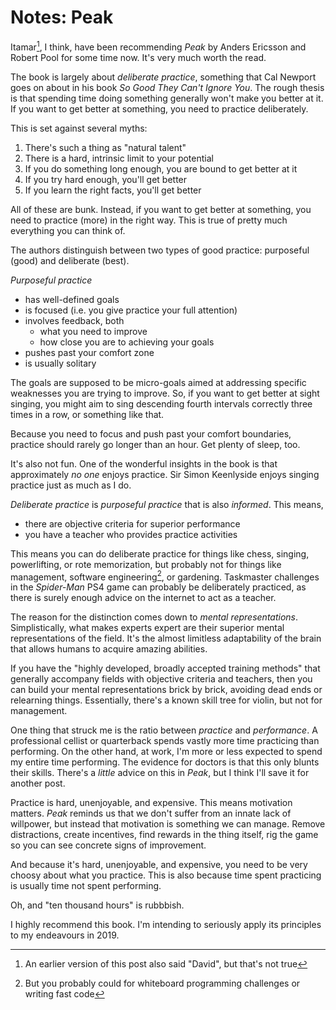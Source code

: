 # Notes: Peak

Itamar[^2], I think, have been recommending _Peak_ by Anders Ericsson
and Robert Pool for some time now. It's very much worth the read.

The book is largely about _deliberate practice_, something that Cal Newport
goes on about in his book _So Good They Can't Ignore You_. The rough thesis is
that spending time doing something generally won't make you better at it. If
you want to get better at something, you need to practice deliberately.

This is set against several myths:

 1. There's such a thing as "natural talent"
 2. There is a hard, intrinsic limit to your potential
 3. If you do something long enough, you are bound to get better at it
 4. If you try hard enough, you'll get better
 5. If you learn the right facts, you'll get better

All of these are bunk. Instead, if you want to get better at something, you
need to practice (more) in the right way. This is true of pretty much
everything you can think of.

The authors distinguish between two types of good practice: purposeful (good)
and deliberate (best).

_Purposeful practice_

* has well-defined goals
* is focused (i.e. you give practice your full attention)
* involves feedback, both
  * what you need to improve
  * how close you are to achieving your goals
* pushes past your comfort zone
* is usually solitary

The goals are supposed to be micro-goals aimed at addressing specific
weaknesses you are trying to improve. So, if you want to get better at sight
singing, you might aim to sing descending fourth intervals correctly three
times in a row, or something like that.

Because you need to focus and push past your comfort boundaries, practice
should rarely go longer than an hour. Get plenty of sleep, too.

It's also not fun. One of the wonderful insights in the book is that
approximately _no one_ enjoys practice. Sir Simon Keenlyside enjoys singing
practice just as much as I do.

_Deliberate practice_ is _purposeful practice_ that is also _informed_. This
means,

* there are objective criteria for superior performance
* you have a teacher who provides practice activities

This means you can do deliberate practice for things like chess, singing,
powerlifting, or rote memorization, but probably not for things like
management, software engineering[^1], or gardening. Taskmaster challenges in
the _Spider-Man_ PS4 game can probably be deliberately practiced, as there is
surely enough advice on the internet to act as a teacher.

The reason for the distinction comes down to _mental representations_.
Simplistically, what makes experts expert are their superior mental
representations of the field. It's the almost limitless adaptability of the
brain that allows humans to acquire amazing abilities.

If you have the "highly developed, broadly accepted training methods" that
generally accompany fields with objective criteria and teachers, then you can
build your mental representations brick by brick, avoiding dead ends or
relearning things. Essentially, there's a known skill tree for violin, but not
for management.

One thing that struck me is the ratio between _practice_ and _performance_. A
professional cellist or quarterback spends vastly more time practicing than
performing. On the other hand, at work, I'm more or less expected to spend my
entire time performing. The evidence for doctors is that this only blunts
their skills. There's a _little_ advice on this in _Peak_, but I think I'll
save it for another post.

Practice is hard, unenjoyable, and expensive. This means motivation matters.
_Peak_ reminds us that we don't suffer from an innate lack of willpower, but
instead that motivation is something we can manage. Remove distractions,
create incentives, find rewards in the thing itself, rig the game so you can
see concrete signs of improvement.

And because it's hard, unenjoyable, and expensive, you need to be very choosy
about what you practice. This is also because time spent practicing is usually
time not spent performing.

Oh, and "ten thousand hours" is rubbbish.

I highly recommend this book. I'm intending to seriously apply its principles
to my endeavours in 2019.

[^1]: But you probably could for whiteboard programming challenges or writing fast code
[^2]: An earlier version of this post also said "David", but that's not true
